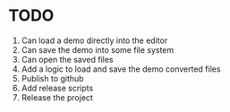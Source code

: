 # TODO
1. Can load a demo directly into the editor
1. Can save the demo into some file system
1. Can open the saved files
1. Add a logic to load and save the demo converted files
1. Publish to github
1. Add release scripts
1. Release the project
